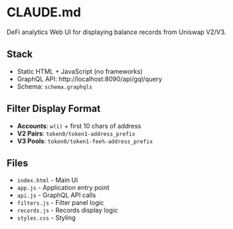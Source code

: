 # CLAUDE.md

DeFi analytics Web UI for displaying balance records from Uniswap V2/V3.

## Stack
- Static HTML + JavaScript (no frameworks)
- GraphQL API: http://localhost:8090/api/gql/query
- Schema: `schema.graphqls`

## Filter Display Format
- **Accounts**: `w(i)` + first 10 chars of address  
- **V2 Pairs**: `token0/token1-address_prefix`
- **V3 Pools**: `token0/token1-fee%-address_prefix`

## Files
- `index.html` - Main UI
- `app.js` - Application entry point
- `api.js` - GraphQL API calls
- `filters.js` - Filter panel logic
- `records.js` - Records display logic
- `styles.css` - Styling